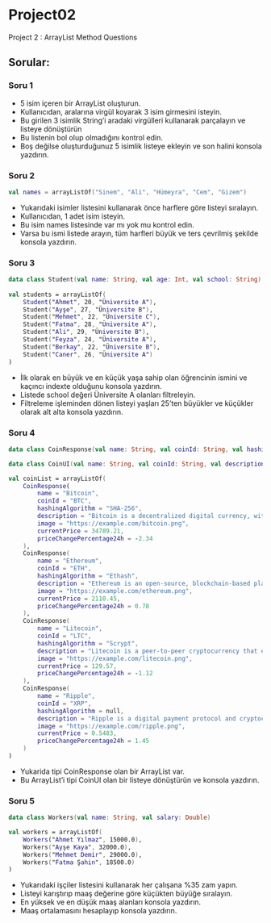 # Project02
Project 2 : ArrayList Method Questions





## Sorular:

### Soru 1
- 5 isim içeren bir ArrayList oluşturun.
- Kullanıcıdan, aralarına virgül koyarak 3 isim girmesini isteyin.
- Bu girilen 3 isimlik String’i aradaki virgülleri kullanarak parçalayın ve listeye dönüştürün
- Bu listenin bol olup olmadığını kontrol edin.
- Boş değilse oluşturduğunuz 5 isimlik listeye ekleyin ve son halini konsola yazdırın.

### Soru 2
```kotlin
val names = arrayListOf("Sinem", "Ali", "Hümeyra", "Cem", "Gizem")
```
- Yukarıdaki isimler listesini kullanarak önce harflere göre listeyi sıralayın.
- Kullanıcıdan, 1 adet isim isteyin.
- Bu isim names listesinde var mı yok mu kontrol edin.
- Varsa bu ismi listede arayın, tüm harfleri büyük ve ters çevrilmiş şekilde konsola yazdırın.

### Soru 3
```kotlin
data class Student(val name: String, val age: Int, val school: String)  
  
val students = arrayListOf(  
    Student("Ahmet", 20, "Üniversite A"),  
    Student("Ayşe", 27, "Üniversite B"),  
    Student("Mehmet", 22, "Üniversite C"),  
    Student("Fatma", 28, "Üniversite A"),  
    Student("Ali", 29, "Üniversite B"),  
    Student("Feyza", 24, "Üniversite A"),  
    Student("Berkay", 22, "Üniversite B"),  
    Student("Caner", 26, "Üniversite A")  
)
```
- İlk olarak en büyük ve en küçük yaşa sahip olan öğrencinin ismini ve kaçıncı indexte olduğunu konsola yazdırın.
- Listede school değeri Üniversite A olanları filtreleyin.
- Filtreleme işleminden dönen listeyi yaşları 25’ten büyükler ve küçükler olarak alt alta konsola yazdırın.

### Soru 4
```kotlin
data class CoinResponse(val name: String, val coinId: String, val hashingAlgorithm: String, val description: String, val image: String, val currentPrice: Float, val priceChangePercentage24h: Float)

data class CoinUI(val name: String, val coinId: String, val description: String, val image: String)

val coinList = arrayListOf(
    CoinResponse(
        name = "Bitcoin",
        coinId = "BTC",
        hashingAlgorithm = "SHA-256",
        description = "Bitcoin is a decentralized digital currency, without a central bank or single administrator.",
        image = "https://example.com/bitcoin.png",
        currentPrice = 34789.21,
        priceChangePercentage24h = -2.34
    ),
    CoinResponse(
        name = "Ethereum",
        coinId = "ETH",
        hashingAlgorithm = "Ethash",
        description = "Ethereum is an open-source, blockchain-based platform that enables developers to build and deploy smart contracts.",
        image = "https://example.com/ethereum.png",
        currentPrice = 2110.45,
        priceChangePercentage24h = 0.78
    ),
    CoinResponse(
        name = "Litecoin",
        coinId = "LTC",
        hashingAlgorithm = "Scrypt",
        description = "Litecoin is a peer-to-peer cryptocurrency that enables instant, near-zero cost payments to anyone in the world.",
        image = "https://example.com/litecoin.png",
        currentPrice = 129.57,
        priceChangePercentage24h = -1.12
    ),
    CoinResponse(
        name = "Ripple",
        coinId = "XRP",
        hashingAlgorithm = null,
        description = "Ripple is a digital payment protocol and cryptocurrency that is designed to facilitate fast, low-cost international money transfers.",
        image = "https://example.com/ripple.png",
        currentPrice = 0.5483,
        priceChangePercentage24h = 1.45
    )
)
```
- Yukarida tipi CoinResponse olan bir ArrayList var.
- Bu ArrayList’i tipi CoinUI olan bir listeye dönüştürün ve konsola yazdırın.

### Soru 5
```kotlin
data class Workers(val name: String, val salary: Double)

val workers = arrayListOf(
    Workers("Ahmet Yılmaz", 15000.0),
    Workers("Ayşe Kaya", 32000.0),
    Workers("Mehmet Demir", 29000.0),
    Workers("Fatma Şahin", 18500.0)
)
```
- Yukarıdaki işçiler listesini kullanarak her çalışana %35 zam yapın.
- Listeyi karıştırıp maaş değerine göre küçükten büyüğe sıralayın.
- En yüksek ve en düşük maaş alanları konsola yazdırın.
- Maaş ortalamasını hesaplayıp konsola yazdırın.

